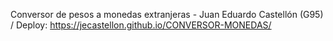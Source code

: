 Conversor de pesos a monedas extranjeras - Juan Eduardo Castellón (G95) / Deploy: https://jecastellon.github.io/CONVERSOR-MONEDAS/
